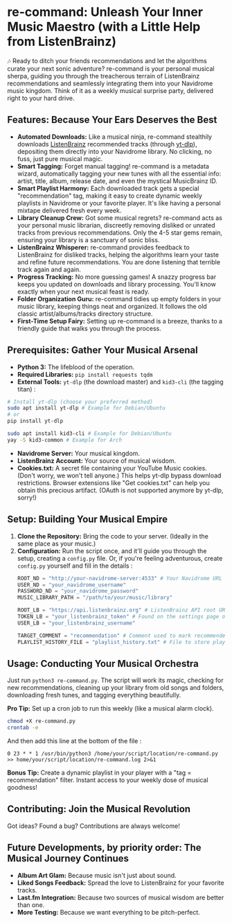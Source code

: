 # re-command: Unleash Your Inner Music Maestro (with a Little Help from ListenBrainz)

🎶 Ready to ditch your friends recommendations and let the algorithms curate your next sonic adventure?  re-command is your personal musical sherpa, guiding you through the treacherous terrain of ListenBrainz recommendations and seamlessly integrating them into your Navidrome music kingdom.  Think of it as a weekly musical surprise party, delivered right to your hard drive.

## Features: Because Your Ears Deserves the Best

* **Automated Downloads:**  Like a musical ninja, re-command stealthily downloads [ListenBrainz](https://github.com/metabrainz/listenbrainz-server) recommended tracks (through [yt-dlp](https://github.com/yt-dlp/yt-dlp)), depositing them directly into your Navidrome library. No clicking, no fuss, just pure musical magic.
* **Smart Tagging:**  Forget manual tagging! re-command is a metadata wizard, automatically tagging your new tunes with all the essential info: artist, title, album, release date, and even the mystical MusicBrainz ID.
* **Smart Playlist Harmony:**  Each downloaded track gets a special "recommendation" tag, making it easy to create dynamic weekly playlists in Navidrome or your favorite player.  It's like having a personal mixtape delivered fresh every week.
* **Library Cleanup Crew:**  Got some musical regrets?  re-command acts as your personal music librarian, discreetly removing disliked or unrated tracks from previous recommendations.  Only the 4-5 star gems remain, ensuring your library is a sanctuary of sonic bliss.
* **ListenBrainz Whisperer:**  re-command provides feedback to ListenBrainz for disliked tracks, helping the algorithms learn your taste and refine future recommendations. You are done listening that terrible track again and again.
* **Progress Tracking:**  No more guessing games!  A snazzy progress bar keeps you updated on downloads and library processing.  You'll know exactly when your next musical feast is ready.
* **Folder Organization Guru:**  re-command tidies up empty folders in your music library, keeping things neat and organized.  It follows the old classic artist/albums/tracks directory structure.
* **First-Time Setup Fairy:**  Setting up re-command is a breeze, thanks to a friendly guide that walks you through the process.

## Prerequisites: Gather Your Musical Arsenal

* **Python 3:** The lifeblood of the operation.
* **Required Libraries:** `pip install requests tqdm`
* **External Tools:** `yt-dlp` (the download master) and `kid3-cli` (the tagging titan) :
```bash
# Install yt-dlp (choose your preferred method)
sudo apt install yt-dlp # Example for Debian/Ubuntu
# or
pip install yt-dlp

sudo apt install kid3-cli # Example for Debian/Ubuntu
yay -S kid3-common # Example for Arch
```
* **Navidrome Server:** Your musical kingdom.
* **ListenBrainz Account:** Your source of musical wisdom.
* **Cookies.txt:** A secret file containing your YouTube Music cookies.  (Don't worry, we won't tell anyone.)  This helps yt-dlp bypass download restrictions. Browser extensions like "Get cookies.txt" can help you obtain this precious artifact.  (OAuth is not supported anymore by yt-dlp, sorry!)

## Setup: Building Your Musical Empire

1. **Clone the Repository:** Bring the code to your server.  (Ideally in the same place as your music.)
2. **Configuration:** Run the script once, and it'll guide you through the setup, creating a `config.py` file. Or, if you're feeling adventurous, create `config.py` yourself and fill in the details :
     ```python
    ROOT_ND = "http://your-navidrome-server:4533" # Your Navidrome URL
    USER_ND = "your_navidrome_username"
    PASSWORD_ND = "your_navidrome_password"
    MUSIC_LIBRARY_PATH = "/path/to/your/music/library"

    ROOT_LB = "https://api.listenbrainz.org" # ListenBrainz API root URL (constant)
    TOKEN_LB = "your_listenbrainz_token" # Found on the settings page of your ListenBrainz account
    USER_LB = "your_listenbrainz_username"

    TARGET_COMMENT = "recommendation" # Comment used to mark recommended songs
    PLAYLIST_HISTORY_FILE = "playlist_history.txt" # File to store playlist history, avoiding downloading stuff when the playlist is not updated.
    ```

## Usage: Conducting Your Musical Orchestra

Just run `python3 re-command.py`.  The script will work its magic, checking for new recommendations, cleaning up your library from old songs and folders, downloading fresh tunes, and tagging everything beautifully.

**Pro Tip:** Set up a cron job to run this weekly (like a musical alarm clock).

```bash
chmod +X re-command.py
crontab -e
```
And then add this line at the bottom of the file :
```
0 23 * * 1 /usr/bin/python3 /home/your/script/location/re-command.py >> home/your/script/location/re-command.log 2>&1
```

**Bonus Tip:** Create a dynamic playlist in your player with a "tag = recommendation" filter. Instant access to your weekly dose of musical goodness!

## Contributing: Join the Musical Revolution

Got ideas?  Found a bug?  Contributions are always welcome!

## Future Developments, by priority order: The Musical Journey Continues

* **Album Art Glam:**  Because music isn't just about sound.
* **Liked Songs Feedback:**  Spread the love to ListenBrainz for your favorite tracks.
* **Last.fm Integration:**  Because two sources of musical wisdom are better than one.
* **More Testing:**  Because we want everything to be pitch-perfect.
